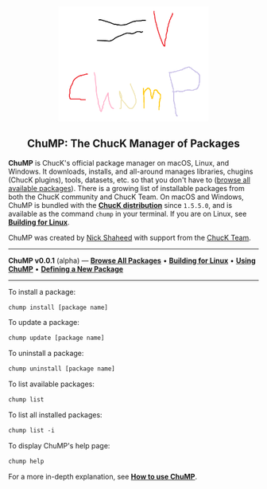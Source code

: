<div align="center">

<img src="images/logo.png" width="60%"></img>

<h2>ChuMP: The ChucK Manager of Packages</h2>

</div> <!-- end center -->

<p align="justify">

<b>ChuMP</b> is ChucK's official package manager on macOS, Linux, and Windows. It downloads, installs, and all-around manages libraries, chugins (ChucK plugins), tools, datasets, etc. so that you don't have to ([browse all available packages](../release/chump/)). There is a growing list of installable packages from both the ChucK community and ChucK Team. On macOS and Windows, ChuMP is bundled with the [**ChucK distribution**](../release/) since `1.5.5.0`, and is available as the command `chump` in your terminal. If you are on Linux, see [**Building for Linux**](./building_for_linux).

ChuMP was created by <a href="https://nicholasshaheed.com/">Nick Shaheed</a> with support from the <a href="../doc/authors.html">ChucK Team</a>.

---

**ChuMP v0.0.1** (alpha) — [**Browse All Packages**](../release/chump/)
• [**Building for Linux**](./linux-build.html)
• [**Using ChuMP**](./usage.html)
• [**Defining a New Package**](./walkthru.html)

---


To install a package:

```txt
chump install [package name]
```

To update a package:

```txt
chump update [package name]
```

To uninstall a package:

```txt
chump uninstall [package name]
```

To list available packages:
```txt
chump list
```

To list all installed packages:
```txt
chump list -i
```

To display ChuMP's help page:
```txt
chump help
```

For a more in-depth explanation, see [**How to use ChuMP**](./usage.html). 
